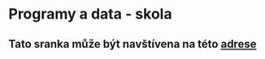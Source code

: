 # Programy a data - skola

## Tato sranka může být navštívena na této [adrese](https://pidizman.github.io/programy-a-data/)
